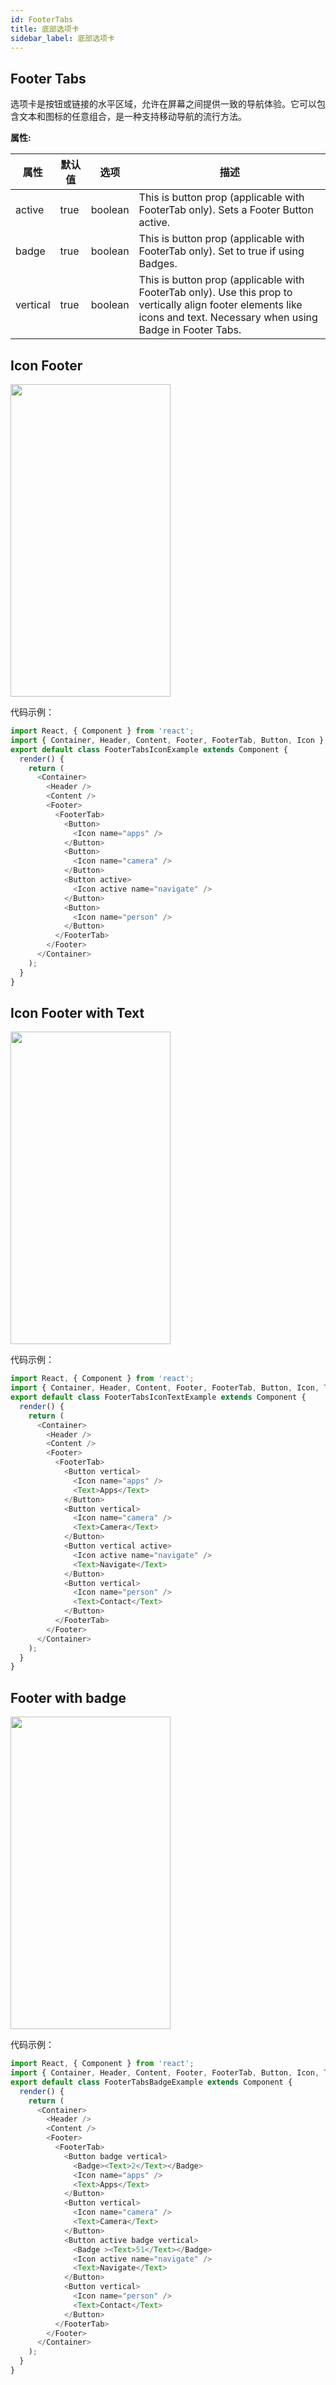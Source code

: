 ```yaml
---
id: FooterTabs
title: 底部选项卡
sidebar_label: 底部选项卡
---
```


## Footer Tabs
选项卡是按钮或链接的水平区域，允许在屏幕之间提供一致的导航体验。它可以包含文本和图标的任意组合，是一种支持移动导航的流行方法。


__属性:__

属性     | 默认值       | 选项       | 描述
------------ | ------------- | ------------ | -----------
active	| true	| boolean	| This is button prop (applicable with FooterTab only). Sets a Footer Button active.
badge	| true	| boolean	| This is button prop (applicable with FooterTab only). Set to true if using Badges.
vertical	| true	| boolean	| This is button prop (applicable with FooterTab only). Use this prop to vertically align footer elements like icons and text. Necessary when using Badge in Footer Tabs.

## Icon Footer
<img src="https://github.com/GeekyAnts/NativeBase-KitchenSink/raw/v2.6.1/screenshots/ios/footer-icon.png" width=256 height=500 />

代码示例：

```js
import React, { Component } from 'react';
import { Container, Header, Content, Footer, FooterTab, Button, Icon } from 'native-base';
export default class FooterTabsIconExample extends Component {
  render() {
    return (
      <Container>
        <Header />
        <Content />
        <Footer>
          <FooterTab>
            <Button>
              <Icon name="apps" />
            </Button>
            <Button>
              <Icon name="camera" />
            </Button>
            <Button active>
              <Icon active name="navigate" />
            </Button>
            <Button>
              <Icon name="person" />
            </Button>
          </FooterTab>
        </Footer>
      </Container>
    );
  }
}

```

## Icon Footer with Text
<img src="https://github.com/GeekyAnts/NativeBase-KitchenSink/raw/v2.6.1/screenshots/ios/footer-icon-text.png" width=256 height=500 />

代码示例：

```js
import React, { Component } from 'react';
import { Container, Header, Content, Footer, FooterTab, Button, Icon, Text } from 'native-base';
export default class FooterTabsIconTextExample extends Component {
  render() {
    return (
      <Container>
        <Header />
        <Content />
        <Footer>
          <FooterTab>
            <Button vertical>
              <Icon name="apps" />
              <Text>Apps</Text>
            </Button>
            <Button vertical>
              <Icon name="camera" />
              <Text>Camera</Text>
            </Button>
            <Button vertical active>
              <Icon active name="navigate" />
              <Text>Navigate</Text>
            </Button>
            <Button vertical>
              <Icon name="person" />
              <Text>Contact</Text>
            </Button>
          </FooterTab>
        </Footer>
      </Container>
    );
  }
}

```

## Footer with badge
<img src="https://github.com/GeekyAnts/NativeBase-KitchenSink/raw/v2.6.1/screenshots/ios/footer-badge.png" width=256 height=500 />

代码示例：

```js
import React, { Component } from 'react';
import { Container, Header, Content, Footer, FooterTab, Button, Icon, Text, Badge } from 'native-base';
export default class FooterTabsBadgeExample extends Component {
  render() {
    return (
      <Container>
        <Header />
        <Content />
        <Footer>
          <FooterTab>
            <Button badge vertical>
              <Badge><Text>2</Text></Badge>
              <Icon name="apps" />
              <Text>Apps</Text>
            </Button>
            <Button vertical>
              <Icon name="camera" />
              <Text>Camera</Text>
            </Button>
            <Button active badge vertical>
              <Badge ><Text>51</Text></Badge>
              <Icon active name="navigate" />
              <Text>Navigate</Text>
            </Button>
            <Button vertical>
              <Icon name="person" />
              <Text>Contact</Text>
            </Button>
          </FooterTab>
        </Footer>
      </Container>
    );
  }
}

```
